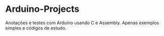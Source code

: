 # Arduino-Projects
Anotações e testes com Arduino usando C e Assembly. Apenas exemplos simples e códigos de estudo.
